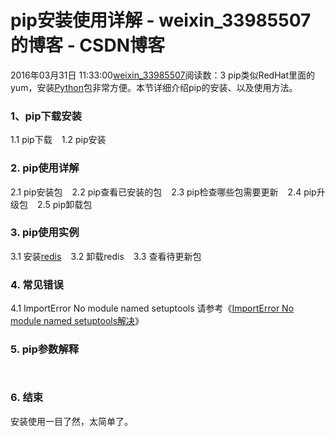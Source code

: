 # pip安装使用详解 - weixin_33985507的博客 - CSDN博客
2016年03月31日 11:33:00[weixin_33985507](https://me.csdn.net/weixin_33985507)阅读数：3
pip类似RedHat里面的yum，安装[Python](http://www.ttlsa.com/python/)包非常方便。本节详细介绍pip的安装、以及使用方法。
### 1、pip下载安装
1.1 pip下载
` `
1.2 pip安装
` `
### 2. pip使用详解
2.1 pip安装包
` `
2.2 pip查看已安装的包
` `
2.3 pip检查哪些包需要更新
` `
2.4 pip升级包
` `
2.5 pip卸载包
` `
### 3. pip使用实例
3.1 安装[redis](http://www.ttlsa.com/redis/)
` `
3.2 卸载redis
` `
3.3 查看待更新包
` `
### 4. 常见错误
4.1 ImportError No module named setuptools
请参考《[ImportError No module named setuptools解决](http://www.ttlsa.com/python/importerror-no-module-named-setuptools-res/?preview=true)》
### 5. pip参数解释
` `
###  6. 结束
安装使用一目了然，太简单了。
